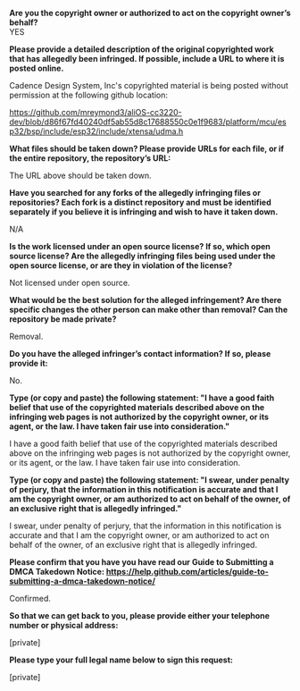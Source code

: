 **Are you the copyright owner or authorized to act on the copyright owner’s behalf?**  
YES

**Please provide a detailed description of the original copyrighted work that has allegedly been infringed. If possible, include a URL to where it is posted online.**  

Cadence Design System, Inc's copyrighted material is being posted without permission at the following github location: 

https://github.com/mreymond3/aliOS-cc3220-dev/blob/d86f67fd40240df5ab55d8c17688550c0e1f9683/platform/mcu/esp32/bsp/include/esp32/include/xtensa/udma.h

**What files should be taken down? Please provide URLs for each file, or if the entire repository, the repository’s URL:**  

The URL above should be taken down.

**Have you searched for any forks of the allegedly infringing files or repositories? Each fork is a distinct repository and must be identified separately if you believe it is infringing and wish to have it taken down.**  

N/A

**Is the work licensed under an open source license? If so, which open source license? Are the allegedly infringing files being used under the open source license, or are they in violation of the license?**  

Not licensed under open source.

**What would be the best solution for the alleged infringement? Are there specific changes the other person can make other than removal? Can the repository be made private?**  

Removal.

**Do you have the alleged infringer’s contact information? If so, please provide it:**  

No.

**Type (or copy and paste) the following statement: "I have a good faith belief that use of the copyrighted materials described above on the infringing web pages is not authorized by the copyright owner, or its agent, or the law. I have taken fair use into consideration."**  

I have a good faith belief that use of the copyrighted materials described above on the infringing web pages is not authorized by the copyright owner, or its agent, or the law. I have taken fair use into consideration.

**Type (or copy and paste) the following statement: "I swear, under penalty of perjury, that the information in this notification is accurate and that I am the copyright owner, or am authorized to act on behalf of the owner, of an exclusive right that is allegedly infringed."**  

I swear, under penalty of perjury, that the information in this notification is accurate and that I am the copyright owner, or am authorized to act on behalf of the owner, of an exclusive right that is allegedly infringed.

**Please confirm that you have you have read our Guide to Submitting a DMCA Takedown Notice: https://help.github.com/articles/guide-to-submitting-a-dmca-takedown-notice/**  

Confirmed.

**So that we can get back to you, please provide either your telephone number or physical address:**  

[private]

**Please type your full legal name below to sign this request:**  

[private]
